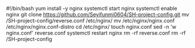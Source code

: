 #!/bin/bash
yum install -y nginx
systemctl start nginx
systemctl enable nginx
git clone https://github.com/Seyifunmi0604/SH-project-config.git
mv /SH-project-config/reverse.conf /etc/nginx/
mv /etc/nginx/nginx.conf /etc/nginx/nginx.conf-distro
cd /etc/nginx/
touch nginx.conf
sed -n 'w nginx.conf' reverse.conf
systemctl restart nginx
rm -rf reverse.conf
rm -rf /SH-project-config



